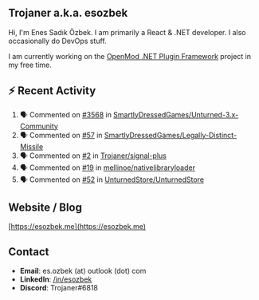 ##  Trojaner a.k.a. esozbek
Hi, I'm Enes Sadık Özbek. I am primarily a React & .NET developer. I also occasionally do DevOps stuff.

I am currently working on the [OpenMod .NET Plugin Framework](https://github.com/openmod/openmod) project in my free time. 

## :zap: Recent Activity

<!--START_SECTION:activity-->
1. 🗣 Commented on [#3568](https://github.com/SmartlyDressedGames/Unturned-3.x-Community/issues/3568) in [SmartlyDressedGames/Unturned-3.x-Community](https://github.com/SmartlyDressedGames/Unturned-3.x-Community)
2. 🗣 Commented on [#57](https://github.com/SmartlyDressedGames/Legally-Distinct-Missile/issues/57) in [SmartlyDressedGames/Legally-Distinct-Missile](https://github.com/SmartlyDressedGames/Legally-Distinct-Missile)
3. 🗣 Commented on [#2](https://github.com/Trojaner/signal-plus/issues/2) in [Trojaner/signal-plus](https://github.com/Trojaner/signal-plus)
4. 🗣 Commented on [#19](https://github.com/mellinoe/nativelibraryloader/issues/19) in [mellinoe/nativelibraryloader](https://github.com/mellinoe/nativelibraryloader)
5. 🗣 Commented on [#52](https://github.com/UnturnedStore/UnturnedStore/issues/52) in [UnturnedStore/UnturnedStore](https://github.com/UnturnedStore/UnturnedStore)
<!--END_SECTION:activity-->

## Website / Blog
[https://esozbek.me](https://esozbek.me)

## Contact
- **Email**: es.ozbek (at) outlook (dot) com
- **LinkedIn**: [/in/esozbek](https://linkedin.com/in/esozbek)
- **Discord**: Trojaner#6818
